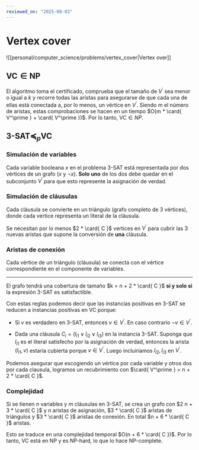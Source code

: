 ```yaml
---
reviewed_on: "2025-08-03"
---
```


# Vertex cover

![[personal/computer_science/problems/vertex_cover|Vertex over]]

## $\text{VC} \in \mathrm{NP}$

El algoritmo toma el certificado, comprueba que el tamaño de $V^\prime$ sea menor o igual a $k$ y recorre todas las aristas para asegurarse de que cada una de ellas está conectada a, por lo menos, un vértice en $V^\prime$. Siendo $m$ el número de aristas, estas comprobaciones se hacen en un tiempo $O(m * \card{ V^\prime } + \card{ V^\prime })$. Por lo tanto, $\text{VC} \in NP$.

## $\text{3-SAT} \preceq_p \text{VC}$

### Simulación de variables

Cada variable booleana $x$ en el problema $\text{3-SAT}$ está representada por dos vértices de un grafo ($x$ y $\lnot x$). **Solo uno** de los dos debe quedar en el subconjunto $V^\prime$ para que esto represente la asignación de verdad.

### Simulación de cláusulas

Cada cláusula se convierte en un triángulo (grafo completo de $3$ vértices), donde cada vertice representa un literal de la cláusula.

Se necesitan por lo menos $2 * \card{ C }$ vertices en $V^\prime$ para cubrir las $3$ nuevas aristas que supone la conversión de **una** cláusula.

### Aristas de conexión

Cada vértice de un triángulo (cláusula) se conecta con el vértice correspondiente en el componente de variables.

---

El grafo tendrá una cobertura de tamaño $k = n + 2 * \card{ C }$ **si y solo si** la expresión $\text{3-SAT}$ es satisfactible.

Con estas reglas podemos decir que las instancias positivas en $\text{3-SAT}$ se reducen a instancias positivas en VC porque:

- Si $v$ es verdadero en $\text{3-SAT}$, entonces $v \in V^\prime$. En caso contrario $\lnot v \in V^\prime$.

- Dada una cláusula $C_i = (l_{ i1 } \lor l_{ i2 } \lor l_{ i3 })$ en la instancia $\text{3-SAT}$. Suponga que $l_{ i1 }$ es el literal satisfecho por la asignación de verdad, entonces la arista $(l_{ i1 },v)$ estaría cubierta porque $v \in V^\prime$. Luego incluiríamos $l_{ i2 },l_{ i3 }$ en $V^\prime$.

Podemos asegurar que escogiendo un vértice por cada variable y otros dos por cada clausula, logramos un recubrimiento con $\card{ V^\prime } = n + 2 * \card{ C }$.

### Complejidad

Si se tienen $n$ variables y $m$ cláusulas en $\text{3-SAT}$, se crea un grafo con $2 n + 3 * \card{ C }$ y $n$ aristas de asignación, $3 * \card{ C }$ aristas de triángulos y $3 * \card{ C }$ aristas de conexión. En total $n + 6 * \card{ C }$ aristas.

Esto se traduce en una complejidad temporal $O(n + 6 * \card{ C })$. Por lo tanto, $\text{VC}$ está en $\mathrm{NP}$ y es $\mathrm{NP}\text{-hard}$, lo que lo hace $\mathrm{NP}\text{-complete}$.
